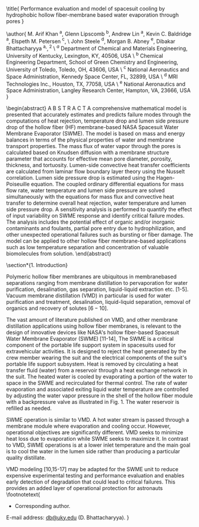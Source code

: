 \title{
Performance evaluation and model of spacesuit cooling by hydrophobic hollow fiber-membrane based water evaporation through pores
}

\author{
M. Arif Khan ${ }^{\mathrm{a}}$, Glenn Lipscomb ${ }^{\mathrm{b}}$, Andrew Lin ${ }^{\mathrm{a}}$, Kevin C. Baldridge ${ }^{\mathrm{a}}$, Elspeth M. Petersen ${ }^{\mathrm{c}}$, \\ John Steele ${ }^{\mathrm{d}}$, Morgan B. Abney ${ }^{\mathrm{e}}$, Dibakar Bhattacharyya ${ }^{\mathrm{a},},{ }^{2}$ \\ ${ }^{a}$ Department of Chemical and Materials Engineering, University of Kentucky, Lexington, KY, 40506, USA \\ ${ }^{\mathrm{b}}$ Chemical Engineering Department, School of Green Chemistry and Engineering, University of Toledo, Toledo, OH, 43606, USA \\ ${ }^{\mathrm{c}}$ National Aeronautics and Space Administration, Kennedy Space Center, FL, 32899, USA \\ ${ }^{\mathrm{d}}$ MRI Technologies Inc., Houston, TX, 77058, USA \\ ${ }^{\mathrm{e}}$ National Aeronautics and Space Administration, Langley Research Center, Hampton, VA, 23666, USA
}

\begin{abstract}
A B S T R A C T
A comprehensive mathematical model is presented that accurately estimates and predicts failure modes through the computations of heat rejection, temperature drop and lumen side pressure drop of the hollow fiber (HF) membrane-based NASA Spacesuit Water Membrane Evaporator (SWME). The model is based on mass and energy balances in terms of the physical properties of water and membrane transport properties. The mass flux of water vapor through the pores is calculated based on Knudsen diffusion with a membrane structure parameter that accounts for effective mean pore diameter, porosity, thickness, and tortuosity. Lumen-side convective heat transfer coefficients are calculated from laminar flow boundary layer theory using the Nusselt correlation. Lumen side pressure drop is estimated using the Hagen-Poiseuille equation. The coupled ordinary differential equations for mass flow rate, water temperature and lumen side pressure are solved simultaneously with the equations for mass flux and convective heat transfer to determine overall heat rejection, water temperature and lumen side pressure drop. A sensitivity analysis is performed to quantify the effect of input variability on SWME response and identify critical failure modes. The analysis includes the potential effect of organic and/or inorganic contaminants and foulants, partial pore entry due to hydrophilization, and other unexpected operational failures such as bursting or fiber damage. The model can be applied to other hollow fiber membrane-based applications such as low temperature separation and concentration of valuable biomolecules from solution.
\end{abstract}

\section*{1. Introduction}

Polymeric hollow fiber membranes are ubiquitous in membranebased separations ranging from membrane distillation to pervaporation for water purification, desalination, gas separation, liquid-liquid extraction etc. [1-5]. Vacuum membrane distillation (VMD) in particular is used for water purification and treatment, desalination, liquid-liquid separation, removal of organics and recovery of solutes $[6-10]$.

The vast amount of literature published on VMD, and other membrane distillation applications using hollow fiber membranes, is relevant to the design of innovative devices like NASA's hollow fiber-based Spacesuit Water Membrane Evaporator (SWME) [11-14], The SWME is a critical component of the portable life support system in spacesuits used for extravehicular activities. It is designed to reject the heat generated by the crew member wearing the suit and the electrical components of the suit's portable life support subsystem. Heat is removed by circulating a heat transfer fluid (water) from a reservoir through a heat exchange network in the suit. The heated water is cooled by evaporating a portion of the water to space in the SWME and recirculated for thermal control. The rate of water evaporation and associated exiting liquid water temperature are controlled by adjusting the water vapor pressure in the shell of the hollow fiber module with a backpressure valve as illustrated in Fig. 1. The water reservoir is refilled as needed.

SWME operation is similar to VMD. A hot water stream is passed through a membrane module where evaporation and cooling occur. However, operational objectives are significantly different. VMD seeks to minimize heat loss due to evaporation while SWME seeks to maximize it. In contrast to VMD, SWME operations is at a lower inlet temperature and the main goal is to cool the water in the lumen side rather than producing a particular quality distillate.

VMD modeling [10,15-17] may be adapted for the SWME unit to reduce expensive experimental testing and performance evaluation and enables early detection of degradation that could lead to critical failures. This provides an added layer of operational protection for astronauts
\footnotetext{
* Corresponding author.

E-mail address: db@uky.edu (D. Bhattacharyya).
}